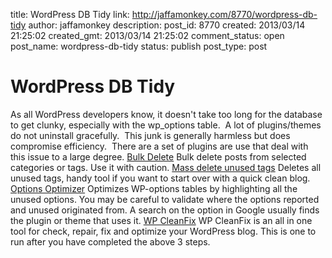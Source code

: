 title: WordPress DB Tidy
link: http://jaffamonkey.com/8770/wordpress-db-tidy
author: jaffamonkey
description: 
post_id: 8770
created: 2013/03/14 21:25:02
created_gmt: 2013/03/14 21:25:02
comment_status: open
post_name: wordpress-db-tidy
status: publish
post_type: post

# WordPress DB Tidy

As all WordPress developers know, it doesn't take too long for the database to get clunky, especially with the wp_options table.  A lot of plugins/themes do not uninstall gracefully.  This junk is generally harmless but does compromise efficiency.  There are a set of plugins are use that deal with this issue to a large degree. [Bulk Delete](http://wordpress.org/extend/plugins/bulk-delete/) Bulk delete posts from selected categories or tags. Use it with caution. [Mass delete unused tags](http://wordpress.org/extend/plugins/mass-delete-unused-tags/) Deletes all unused tags, handy tool if you want to start over with a quick clean blog. [Options Optimizer](http://wordpress.org/extend/plugins/options-optimizer/) Optimizes WP-options tables by highlighting all the unused options. You may be careful to validate where the options reported and unused originated from. A search on the option in Google usually finds the plugin or theme that uses it. [WP CleanFix](http://wordpress.org/extend/plugins/wp-cleanfix/) WP CleanFix is an all in one tool for check, repair, fix and optimize your WordPress blog. This is one to run after you have completed the above 3 steps.